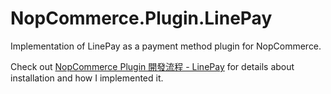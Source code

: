 # NopCommerce.Plugin.LinePay
Implementation of LinePay as a payment method plugin for NopCommerce.  

Check out [NopCommerce Plugin 開發流程 - LinePay](https://github.com/tingyuJ/NopCommerce.Plugin.LinePay/blob/main/NopCommerce%20Plugin%20%E9%96%8B%E7%99%BC%E6%B5%81%E7%A8%8B%20-%20LinePay.pdf) for details about installation and how I implemented it.
